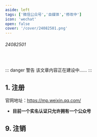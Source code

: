 ```yaml
---
aside: left
tags: ['微信公众号','自媒体','修改中']
icon: 'wechat'
open: false
cover: '/cover/24082501.png'
---
```

 
###### 24082501 
 
<br/>
 
::: danger <Badge type='warning'>警告</Badge>
该文章内容正在建设中......
:::
 
## 1. 注册

官网地址：https://mp.weixin.qq.com/

- **目前一个实名认证只允许拥有一个公众号**

## 9. 注销